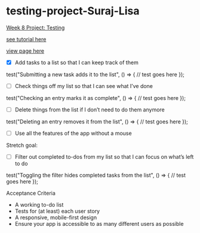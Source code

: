 # testing-project-Suraj-Lisa
[Week 8 Project: Testing](https://learn.foundersandcoders.com/course/syllabus/pre-apprenticeship/testing/project/)

[see tutorial here](https://www.w3schools.com/howto/howto_js_todolist.asp)

[view page here](https://fac25.github.io/testing-project-Suraj-Lisa/)

- [x] Add tasks to a list so that I can keep track of them

test("Submitting a new task adds it to the list", () => {
  // test goes here
});

- [ ] Check things off my list so that I can see what I’ve done

test("Checking an entry marks it as complete", () => {
  // test goes here
});

- [ ] Delete things from the list if I don’t need to do them anymore

test("Deleting an entry removes it from the list", () => {
  // test goes here
});

- [ ] Use all the features of the app without a mouse

Stretch goal:
- [ ] Filter out completed to-dos from my list so that I can focus on what’s left to do

test("Toggling the filter hides completed tasks from the list", () => {
  // test goes here
});

Acceptance Criteria
- A working to-do list
- Tests for (at least) each user story
- A responsive, mobile-first design
- Ensure your app is accessible to as many different users as possible


